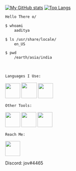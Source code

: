 [![My GitHub stats](https://github-readme-stats.vercel.app/api?username=jov-1024&theme=midnight-purple&show_icons=true)](https://github.com/anuraghazra/github-readme-stats)
[![Top Langs](https://github-readme-stats.vercel.app/api/top-langs/?username=jov-1024&theme=midnight-purple&layout=compact)](https://github.com/anuraghazra/github-readme-stats)
```bash
Hello There o/

$ whoami
    aaditya

$ ls /usr/share/locale/
    en_US

$ pwd
    /earth/asia/india
 ```
 </br>

 ```Languages I Use:```
</br>

<img src="https://raw.githubusercontent.com/devicons/devicon/master/icons/c/c-original.svg" width=48px>


<img src="https://github.com/NTB45/tiny_edit/blob/main/img/image(1).svg" width=50px>

<img src="https://raw.githubusercontent.com/devicons/devicon/master/icons/python/python-plain-wordmark.svg" width=48px>


```Other Tools:```

<img src="https://raw.githubusercontent.com/devicons/devicon/master/icons/arduino/arduino-original.svg" width=48px>

<img src="https://raw.githubusercontent.com/devicons/devicon/master/icons/fedora/fedora-plain.svg" width=48px>

<img src="https://raw.githubusercontent.com/devicons/devicon/master/icons/vscode/vscode-original.svg" width=48px>

```Reach Me: ```


<a href="https://www.reddit.com/u/__jov"><img src="./img/reddit.svg" width=48px> </a>

Discord: jov#4465
